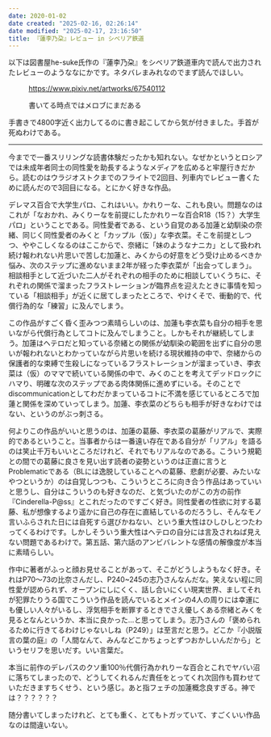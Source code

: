 ```yaml
---
date: 2020-01-02
date created: "2025-02-16, 02:26:14"
date modified: "2025-02-17, 23:16:50"
title: 『蓮李乃朶』レビュー in シベリア鉄道
---
```


以下は図書屋he-suke氏作の『蓮李乃朶』をシベリア鉄道車内で読んで出力されたレビューのようななにかです。ネタバレまみれなのでまず読んでほしい。

<figure>

https://www.pixiv.net/artworks/67540112

<figcaption>

書いてる時点ではメロブにまだある

</figcaption>

</figure>

手書きで4800字近く出力してるのに書き起こしてから気が付きました。手首が死ぬわけである。

------------------------------------------------------------------------

今までで一番スリリングな読書体験だったかも知れない。なぜかというとロシアでは未成年者同士の同性愛を助長するようなメディアを広めると牢屋行きだから。読むのはウラジオストクまでのフライトで2回目、列車内でレビュー書くために読んだので3回目になる。とにかく好きな作品。

デレマス百合で大学生パロ、これはいい。かれりーな、これも良い。問題なのはこれが「なおかれ、みくりーなを前提にしたかれりーな百合R18（15？）大学生パロ」ということである。同性愛者である、という自覚のある加蓮と幼馴染の奈緒、同じく同性愛者のみくと「カップル（仮）」な李衣菜。そこを前提としつつ、ややこしくなるのはここからで、奈緒に「妹のようなナニカ」として扱われ続け報われない片思いで苦しむ加蓮と、みくからの好意をどう受け止めるべきか悩み、次のステップに進めないまま2年が経った李衣菜が「出会ってしまう」。相談相手として近づいた二人がそれぞれの相手のために相談していくうちに、それぞれの関係で溜まったフラストレーションが臨界点を迎えたときに事情を知っている「相談相手」が近くに居てしまったところで、やけくそで、衝動的で、代償行為的な「練習」に及んでしまう。

この作品がすごく昏く歪みつつ素晴らしいのは、加蓮も李衣菜も自分の相手を思いながら代償行為としてコトに及んでしまうこと。しかもそれが継続してしまう。加蓮はヘテロだと知っている奈緒との関係が幼馴染の範囲を出ずに自分の思いが報われないとわかっていながら片思いを続ける現状維持の中で、奈緒からの保護者的な束縛で生殺しになっているフラストレーションが溜まっていき、李衣菜は（仮）のママで続いている関係の中で、みくのことを考えてデッドロックにハマり、明確な次のステップである肉体関係に進めずにいる。そのことでdiscommunicationとしてわだかまっているコトに不満を感じているところで加蓮と関係を深めていってしまう。加蓮、李衣菜のどちらも相手が好きなわけではない、というのがぶっ刺さる。

何よりこの作品がいいと思うのは、加蓮の葛藤、李衣菜の葛藤がリアルで、実際的であるということ。当事者からは一番遠い存在である自分が「リアル」を語るのは笑止千万もいいところだけれど、それでもリアルなのである。こういう規範との間での葛藤に良さを見い出す読者の姿勢というのは正直に言うとProblematicである（BLには逸脱していることへの葛藤、悲劇が必要、みたいなやつというか）のは自覚しつつも、こういうところに向き合う作品はあっていいと思うし、自分はこういうのも好きなのだ、と気づいたのがこの方の前作『Cinderella-P@ss』とこれだったのですごく好き。同性愛者の性欲に対する葛藤、私が想像するより遥かに自己の存在に直結しているのだろうし、そんなモノ言いふらされた日には自死すら選びかねない、という重大性はひしひしとつたわってくるわけです。しかしそういう重大性はヘテロの自分には言及されねば見えない問題であるわけで。第五話、第六話のアンビバレントな感情の解像度が本当に素晴らしい。

作中に著者がふっと顔お見せることがあって、そこがどうしようもなく好き。それはP70～73の比奈さんだし、P240\~245の志乃さんなんだな。笑えない程に同性愛が認められず、オープンにしにくく、話し合いにくい現実世界、ましてそれが犯罪たりうる国でこういう作品を読んでいるとメインの4人の周りには幸運にも優しい人々がいるし、浮気相手を断罪するときでさえ優しくある奈緒とみくを見るとなんというか、本当に良かった...と思ってしまう。志乃さんの「褒められるために行きてるわけじゃないしね（P249）」は至言だと思う。どこか『小説版　言の葉の庭』の「人間なんて、みんなどこかちょっとずつおかしいんだから」というセリフを思いだす。いい言葉だ。

本当に前作のデレパスのクソ重100％代償行為かれりーな百合とこれでヤバい沼に落ちてしまったので、どうしてくれるんだ責任をとってくれ次回作も買わせていただきますちくせう、という感じ。あと指フェチの加蓮概念良すぎる。神では？？？？？？

随分書いてしまったけれど、とても重く、とてもトガッていて、すごくいい作品なのは間違いない。
